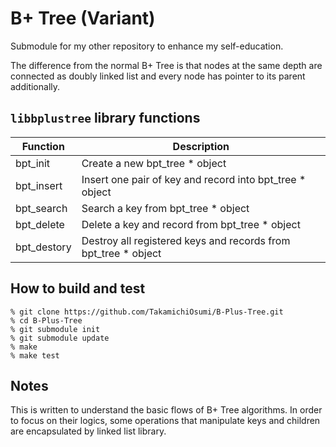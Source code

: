 # B+ Tree (Variant)

Submodule for my other repository to enhance my self-education.

The difference from the normal B+ Tree is that nodes at the same depth are connected as doubly linked list and every node has pointer to its parent additionally.

## `libbplustree` library functions

| Function | Description |
| ---- | ---- |
| bpt_init | Create a new bpt_tree * object |
| bpt_insert | Insert one pair of key and record into bpt_tree * object  |
| bpt_search | Search a key from bpt_tree * object |
| bpt_delete | Delete a key and record from bpt_tree * object |
| bpt_destory | Destroy all registered keys and records from bpt_tree * object |

## How to build and test

```
% git clone https://github.com/TakamichiOsumi/B-Plus-Tree.git
% cd B-Plus-Tree
% git submodule init
% git submodule update
% make
% make test
```

## Notes

This is written to understand the basic flows of B+ Tree algorithms. In order to focus on their logics, some operations that manipulate keys and children are encapsulated by linked list library.
